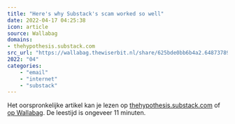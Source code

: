 ```yaml
---
title: "Here's why Substack's scam worked so well"
date: 2022-04-17 04:25:38
icon: article
source: Wallabag
domains:
- thehypothesis.substack.com
src_url: "https://wallabag.thewiserbit.nl/share/625bde0bb6b4a2.64873789"
2022: "04"
categories:
    - "email"
    - "internet"
    - "substack"
---
```

Het oorspronkelijke artikel kan je lezen op [thehypothesis.substack.com](https://thehypothesis.substack.com/p/heres-why-substacks-scam-worked-so?s=r) of [op Wallabag](https://wallabag.thewiserbit.nl/share/625bde0bb6b4a2.64873789). De leestijd is ongeveer 11 minuten.